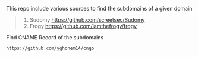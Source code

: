 This repo include various sources to find the subdomains of a given domain

> 1. Sudomy https://github.com/screetsec/Sudomy
> 2. Frogy https://github.com/iamthefrogy/frogy


Find CNAME Record of the subdomains
```
https://github.com/yghonem14/cngo
```
